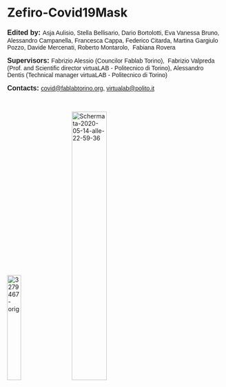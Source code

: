 # Zefiro-Covid19Mask

<p style="text-align: left;"><span style="font-family: Helvetica;"><strong><span style="font-size: 16px;">Edited by:</span><span style="font-size: 18px;">&nbsp;</span></strong></span><span style="font-family: Helvetica; font-size: 14px;">Asja Aulisio,&nbsp;</span><span style="font-size: 14px;"><span style="font-family: Helvetica;">Stella Bellisario, Dario Bortolotti, Eva Vanessa Bruno, Alessandro Campanella, Francesca Cappa, Federico Citarda, Martina Gargiulo Pozzo, Davide Mercenati, Roberto Montarolo, &nbsp;</span></span><span style="font-family: Helvetica; font-size: 14px;">Fabiana Rovera</span></p>
<p style="text-align: left;"><span style="font-family: Helvetica;"><strong><span style="font-size: 16px;">Supervisors:&nbsp;</span></strong><span style="font-size: 14px;">Fabrizio Alessio (Councilor Fablab Torino),&nbsp;</span></span>
    <font face="Helvetica"><span style="font-size: 14px;">Fabrizio Valpreda (Prof. and Scientific director virtuaLAB - Politecnico di Torino),&nbsp;</span></font><span style="font-size: 14px;"><span style="font-family: Helvetica;">Alessandro Dentis&nbsp;</span></span><span style="font-size: 14px;"><span style="font-family: Helvetica;">(Technical manager virtuaLAB -&nbsp;</span></span><span style="font-family: Helvetica; font-size: 14px;">Politecnico di Torino)</span>
</p>

<p style="text-align: left;"><span style="font-family: Helvetica;"><span style="font-size: 16px;"><strong>Contacts</strong></span><span style="font-family: Helvetica; font-size: 16px;"><strong style="font-weight: 700;">: <span style="font-family: Helvetica; font-size: 14px;"><a href="mailto:covid@fablabtorino.org,"></a></span></strong><span style="font-family: Helvetica; font-size: 14px;"><a href="mailto:covid@fablabtorino.org,"></a></span><span style="font-family: Helvetica; font-size: 14px;"><a href="mailto:covid@fablabtorino.org,">covid@fablabtorino.org,</a> <span style="font-family: Helvetica;"><a href="mailto:virtualab@polito.it">virtualab@polito.it</a></span></span></span></span></p>

<p>&nbsp;&nbsp;</p>

<a href="https://ibb.co/vPhq9wr"><img width="25%" src="https://i.ibb.co/qsCj6y4/3279467-orig.png" alt="3279467-orig" border="0"></a>
<a href="https://ibb.co/tzwNXNw"><img width="40%" src="https://i.ibb.co/w7ZbsbZ/Schermata-2020-05-14-alle-22-59-36.png" alt="Schermata-2020-05-14-alle-22-59-36" border="0" hspace="20" ></a>



